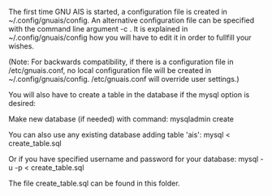 
The first time GNU AIS is started, a configuration file is created in ~/.config/gnuais/config.
An alternative configuration file can be specified with the command line argument -c <filename>.
It is explained in ~/.config/gnuais/config how you will have to edit it in order to fullfill your wishes.

(Note: For backwards compatibility, if there is a configuration file in /etc/gnuais.conf, no local
configuration file will be created in ~/.config/gnuais/config. /etc/gnuais.conf will override
user settings.)

You will also have to create a table in the database if the mysql option is desired:


Make new database (if needed) with command:
  mysqladmin create <databasename>

You can also use any existing database adding table 'ais':
  mysql <databasename>  < create\_table.sql
  
Or if you have specified username and password for your database:
  mysql -u <username> -p <databasename>  < create\_table.sql
  
 

The file create\_table.sql can be found in this folder.
